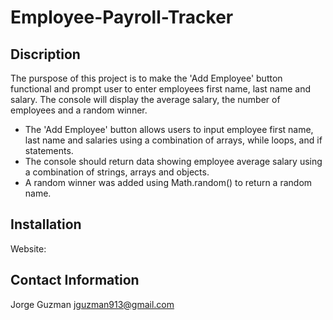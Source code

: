 # Employee-Payroll-Tracker

## Discription

The purspose of this project is to make the 'Add Employee' button functional and prompt user to enter employees
first name, last name and salary.  The console will display the average salary, the number of employees and a random winner.


* The 'Add Employee' button allows users to input employee first name, last name and salaries using a combination of arrays, while loops, and if statements.
* The console should return data showing employee average salary using a combination of strings, arrays and objects.
* A random winner was added using Math.random() to return a random name.


## Installation


Website:



## Contact Information

Jorge Guzman
jguzman913@gmail.com
